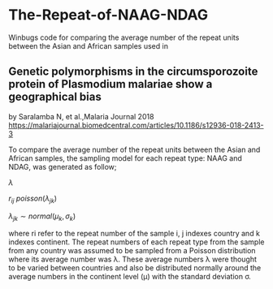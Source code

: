 # The-Repeat-of-NAAG-NDAG
Winbugs code for comparing the average number of the repeat units between the Asian and African samples used in 

## Genetic polymorphisms in the circumsporozoite protein of Plasmodium malariae show a geographical bias
by Saralamba N, et al.,Malaria Journal 2018
https://malariajournal.biomedcentral.com/articles/10.1186/s12936-018-2413-3


To compare the average number of the repeat units between the Asian and African samples, the sampling model for each repeat type: NAAG and NDAG, was generated as follow;

$\lambda{}$

$r_{ij} ~ poisson(\lambda{}_{jk})$

$\lambda{}_{jk}∼normal(\mu_k,\sigma_k)$

where ri refer to the repeat number of the sample i, j indexes country and k indexes continent. The repeat numbers of each repeat type from the sample from any country was assumed to be sampled from a Poisson distribution where its average number was λ. These average numbers λ were thought to be varied between countries and also be distributed normally around the average numbers in the continent level (μ) with the standard deviation σ. 
